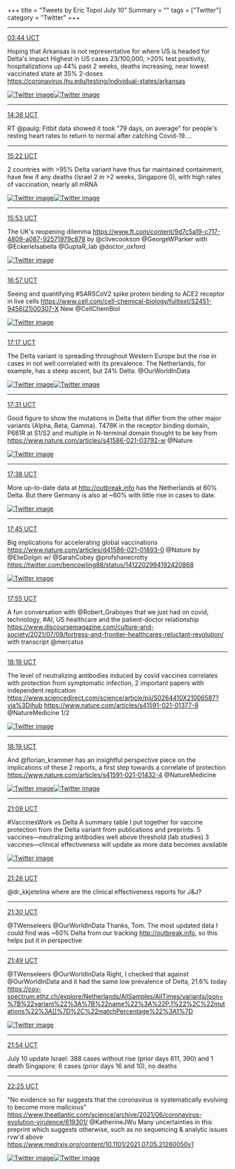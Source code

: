 +++
title = "Tweets by Eric Topol July 10"
Summary = ""
tags = ["Twitter"]
category = "Twitter"
+++


---

<a href="https://twitter.com/erictopol/status/1413705652984188928" target="_blank" rel="noreferer">03:44 UCT</a>

Hoping that Arkansas is not representative for where US is headed for Delta's impact
Highest in US cases 23/100,000, &gt;20% test positivity, hospitalizations up 44% past 2 weeks, deaths increasing, near lowest vaccinated state at 35% 2-doses
https://coronavirus.jhu.edu/testing/individual-states/arkansas 

<a href="E5584FQVUAkNaV5.jpg"  ><img src="E5584FQVUAkNaV5.jpg" alt="Twitter image" ></img></a><a href="E558579VkAE43SO.jpg"  ><img src="E558579VkAE43SO.jpg" alt="Twitter image" ></img></a>

---

<a href="https://twitter.com/erictopol/status/1413869722664247301" target="_blank" rel="noreferer">14:36 UCT</a>

RT @paulg: Fitbit data showed it took "79 days, on average" for people's resting heart rates to return to normal after catching Covid-19.…



---

<a href="https://twitter.com/erictopol/status/1413881307608719364" target="_blank" rel="noreferer">15:22 UCT</a>

2 countries with &gt;95% Delta variant have thus far maintained containment, have few if any deaths (Israel 2 in &gt;2 weeks, Singapore 0), with high rates of vaccination, nearly all mRNA 

<a href="E58dgLGVoAM_pSM.jpg"  ><img src="E58dgLGVoAM_pSM.jpg" alt="Twitter image" ></img></a><a href="E58cvmRVgAc5gB5.jpg"  ><img src="E58cvmRVgAc5gB5.jpg" alt="Twitter image" ></img></a>

---

<a href="https://twitter.com/erictopol/status/1413889144011382791" target="_blank" rel="noreferer">15:53 UCT</a>

The UK's reopening dilemma https://www.ft.com/content/9d7c5a19-c717-4809-a087-92571979c878 by @clivecookson @GeorgeWParker 
with @EckerleIsabella @GuptaR_lab @doctor_oxford 

<a href="E58jcKbUUAIbUZ_.jpg"  ><img src="E58jcKbUUAIbUZ_.jpg" alt="Twitter image" ></img></a>

---

<a href="https://twitter.com/erictopol/status/1413905227686703110" target="_blank" rel="noreferer">16:57 UCT</a>

Seeing and quantifying #SARSCoV2 spike protein binding to ACE2 receptor in live cells
https://www.cell.com/cell-chemical-biology/fulltext/S2451-9456(21)00307-X
New @CellChemBiol 

<a href="E58y5zrUYAIqelV.jpg"  ><img src="E58y5zrUYAIqelV.jpg" alt="Twitter image" ></img></a>

---

<a href="https://twitter.com/erictopol/status/1413910228911886341" target="_blank" rel="noreferer">17:17 UCT</a>

The Delta variant is spreading throughout Western Europe but the rise in cases in not well correlated with its prevalence. The Netherlands, for example, has a steep ascent, but 24% Delta.
@OurWorldInData 

<a href="E583jrXVkAMViFS.jpg"  ><img src="E583jrXVkAMViFS.jpg" alt="Twitter image" ></img></a><a href="E583sb7UYAATKH6.jpg"  ><img src="E583sb7UYAATKH6.jpg" alt="Twitter image" ></img></a>

---

<a href="https://twitter.com/erictopol/status/1413913780656906244" target="_blank" rel="noreferer">17:31 UCT</a>

Good figure to show the mutations in Delta that differ from the other major variants (Alpha, Beta, Gamma). T478K in the receptor binding domain, P681R at S1/S2 and multiple in N-terminal domain thought to be key
from https://www.nature.com/articles/s41586-021-03792-w @Nature 

<a href="E586ZSMVoAEXols.jpg"  ><img src="E586ZSMVoAEXols.jpg" alt="Twitter image" ></img></a>

---

<a href="https://twitter.com/erictopol/status/1413915448643506178" target="_blank" rel="noreferer">17:38 UCT</a>

More up-to-date data at http://outbreak.info has the Netherlands at 60% Delta. But there Germany is also at ~60% with little rise in cases to date. 

<a href="E587-RBVoAAgSEV.jpg"  ><img src="E587-RBVoAAgSEV.jpg" alt="Twitter image" ></img></a>

---

<a href="https://twitter.com/erictopol/status/1413917224947970055" target="_blank" rel="noreferer">17:45 UCT</a>

Big implications for accelerating global vaccinations
https://www.nature.com/articles/d41586-021-01893-0 @Nature by @ElieDolgin w/ @SarahCobey @profshanecrotty 
https://twitter.com/bencowling88/status/1412202994192420868 

<a href="E58-Kx5VcAAyB-L.jpg"  ><img src="E58-Kx5VcAAyB-L.jpg" alt="Twitter image" ></img></a>

---

<a href="https://twitter.com/erictopol/status/1413919810098929665" target="_blank" rel="noreferer">17:55 UCT</a>

A fun conversation with @Robert_Graboyes that we just had on covid, technology, #AI, US healthcare and the patient-doctor relationship https://www.discoursemagazine.com/culture-and-society/2021/07/09/fortress-and-frontier-healthcares-reluctant-revolution/ with transcript @mercatus



---

<a href="https://twitter.com/erictopol/status/1413925899443916800" target="_blank" rel="noreferer">18:19 UCT</a>

The level of neutralizing antibodies induced by covid vaccines correlates with protection from symptomatic infection, 2 important papers with independent replication
https://www.sciencedirect.com/science/article/pii/S0264410X21006587?via%3Dihub
https://www.nature.com/articles/s41591-021-01377-8
@NatureMedicine 1/2 

<a href="E59EvyhVEAAn2fM.jpg"  ><img src="E59EvyhVEAAn2fM.jpg" alt="Twitter image" ></img></a>

---

<a href="https://twitter.com/erictopol/status/1413925906221916162" target="_blank" rel="noreferer">18:19 UCT</a>

And @florian_krammer has an insightful perspective piece on the implications of these 2 reports, a first step towards a correlate of protection
https://www.nature.com/articles/s41591-021-01432-4 @NatureMedicine 

<a href="E59FTMnVEAEETcm.jpg"  ><img src="E59FTMnVEAEETcm.jpg" alt="Twitter image" ></img></a><a href="E59FVljUcAAQAyK.jpg"  ><img src="E59FVljUcAAQAyK.jpg" alt="Twitter image" ></img></a>

---

<a href="https://twitter.com/erictopol/status/1413968623815647235" target="_blank" rel="noreferer">21:09 UCT</a>

#VaccinesWork vs Delta
A summary table I put together for vaccine protection from the Delta variant from publications and preprints.
5 vaccines—neutralizing antibodies well above threshold (lab studies) 
3 vaccines—clinical effectiveness
will update as more data becomes available 

<a href="E59qsFDUUAA26El.jpg"  ><img src="E59qsFDUUAA26El.jpg" alt="Twitter image" ></img></a>

---

<a href="https://twitter.com/erictopol/status/1413973382622715904" target="_blank" rel="noreferer">21:28 UCT</a>

@dr_kkjetelina where are the clinical effectiveness reports for J&amp;J?



---

<a href="https://twitter.com/erictopol/status/1413973883225448448" target="_blank" rel="noreferer">21:30 UCT</a>

@TWenseleers @OurWorldInData Thanks, Tom. The most updated data I could find was ~60% Delta from our tracking http://outbreak.info,  so this helps put it in perspective



---

<a href="https://twitter.com/erictopol/status/1413978802107998212" target="_blank" rel="noreferer">21:49 UCT</a>

@TWenseleers @OurWorldInData Right, I checked that against @OurWorldInData and it had the same low prevalence of Delta, 21.6% today
https://cov-spectrum.ethz.ch/explore/Netherlands/AllSamples/AllTimes/variants/json=%7B%22variant%22%3A%7B%22name%22%3A%22P.1%22%2C%22mutations%22%3A[]%7D%2C%22matchPercentage%22%3A1%7D 

<a href="E592I7iUUAIuh7u.jpg"  ><img src="E592I7iUUAIuh7u.jpg" alt="Twitter image" ></img></a>

---

<a href="https://twitter.com/erictopol/status/1413979912663310336" target="_blank" rel="noreferer">21:54 UCT</a>

July 10 update
 Israel: 388 cases without rise (prior days 611, 390) and 1 death
Singapore: 6 cases (prior days 16 and 10), no deaths



---

<a href="https://twitter.com/erictopol/status/1413987819622584320" target="_blank" rel="noreferer">22:25 UCT</a>

"No evidence so far suggests that the coronavirus is systematically evolving to become more malicious"
https://www.theatlantic.com/science/archive/2021/06/coronavirus-evolution-virulence/619301/ @KatherineJWu 
Many uncertainties in this preprint which suggests otherwise, such as no sequencing &amp; analytic issues rvw'd above https://www.medrxiv.org/content/10.1101/2021.07.05.21260050v1 

<a href="E598LPSUYAUu6WH.jpg"  ><img src="E598LPSUYAUu6WH.jpg" alt="Twitter image" ></img></a><a href="E598MsiUcAEkBGv.png"  ><img src="E598MsiUcAEkBGv.png" alt="Twitter image" ></img></a>